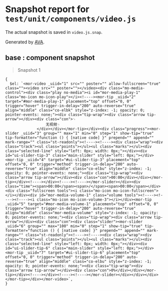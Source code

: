 # Snapshot report for `test/unit/components/video.js`

The actual snapshot is saved in `video.js.snap`.

Generated by [AVA](https://ava.li).

## base : component snapshot

> Snapshot 1

    {
      $el: `<mor-video _uiid="1" src="" poster="" allow-fullscreen="true" class=""><video src="" poster=""></video><div class="mo-media-control"><div class="play no-media"><i id="mor-media-play-1" class="mo-icon mo-icon-play"></i><!----><mor-tip _uiid="2" target="#mor-media-play-1" placement="top" offset="0, 0" trigger="hover" trigger-in-delay="200" auto-reverse="true" align="middle" class="co-elbk" style="z-index: -1; opacity: 0; pointer-events: none;"><div class="tip-wrap"><div class="arrow tip-arrow"></div><div class="con">␊
                      无视频␊
                  </div></div></mor-tip></div><div class="progress"><mor-slider _uiid="3" group="" max="1" min="0" step="1" show-tip="true" tip-formatter="function () { [native code] }" prepend="" append="" mark-range="" class="st-readonly"><!----><!----><div class="wrap"><div class="track"><ul class="points"></ul><ul class="marks"></ul><div class="selected-line" style="left: 0px; width: 0px;"></div><div id="ui-slider-tip-3" class="main-slider" style="left: 0px;"></div><mor-tip _uiid="4" target="#ui-slider-tip-3" placement="top" offset="0, 0" trigger="method" trigger-in-delay="200" auto-reverse="true" align="middle" class="co-elbu" style="z-index: -1; opacity: 0; pointer-events: none;"><div class="tip-wrap"><div class="arrow tip-arrow"></div><div class="con">00:00</div></div></mor-tip></div><!----></div><!----><!----></mor-slider></div><div class="time"><span>00:00</span><span>/</span><span>00:00</span></div><div class="fullscreen tools"><i class="mo-icon mo-icon-fullscreen"></i></div><div id="mor-media-volume-1" class="volume tools"><!----><!----><!----><i class="mo-icon mo-icon-volume-3"></i></div><mor-tip _uiid="5" target="#mor-media-volume-1" placement="top" offset="0, 0" trigger="hover" trigger-in-delay="200" auto-reverse="true" align="middle" class="mor-media-volume" style="z-index: -1; opacity: 0; pointer-events: none;"><div class="tip-wrap"><div class="arrow tip-arrow"></div><div class="con"><div class="slider"><mor-slider _uiid="6" group="" max="100" min="0" step="1" show-tip="true" tip-formatter="function () { [native code] }" prepend="" append="" mark-range="" class="st-readonly"><!----><!----><div class="wrap"><div class="track"><ul class="points"></ul><ul class="marks"></ul><div class="selected-line" style="left: 0px; width: 0px;"></div><div id="ui-slider-tip-6" class="main-slider" style="left: 0px;"></div><mor-tip _uiid="7" target="#ui-slider-tip-6" placement="top" offset="0, 0" trigger="method" trigger-in-delay="200" auto-reverse="true" align="middle" class="co-elbu" style="z-index: -1; opacity: 0; pointer-events: none;"><div class="tip-wrap"><div class="arrow tip-arrow"></div><div class="con">0%</div></div></mor-tip></div><!----></div><!----><!----></mor-slider></div></div></div></mor-tip></div></mor-video>`,
    }
